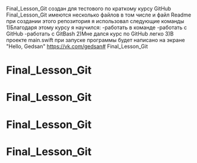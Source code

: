 Final_Lesson_Git создан для тестового по краткому курсу GitHub
Final_Lesson_Git имеются несколько файлов в том числе и файл Readme
при создании этого репозитория я использовал следующие команды
1)Благодаря этому курсу я научился:
-работать в команде
-работать с GitHub
-работать с GitBash
2)Мне дался курс по GitHub легко
3)В проекте main.swift при запуске программы будет написано на экране "Hello, Gedsan"
https://vk.com/gedsan# Final_Lesson_Git
# Final_Lesson_Git
# Final_Lesson_Git
# Final_Lesson_Git
# Final_Lesson_Git
